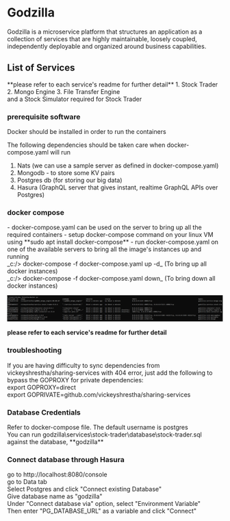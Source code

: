 <h1>Godzilla</h1>

Godzilla is a microservice platform that structures an application as a collection of services that are highly maintainable, loosely coupled, independently deployable and organized around business capabilities.


<h2>List of Services</h2>
**please refer to each service's readme for further detail**
1. Stock Trader
2. Mongo Engine
3. File Transfer Engine
<br> and a Stock Simulator required for Stock Trader

<h3>prerequisite software</h3>
Docker should be installed in order to run the containers

The following dependencies should be taken care when docker-compose.yaml will run
1. Nats (we can use a sample server as defined in docker-compose.yaml)
2. Mongodb - to store some KV pairs
3. Postgres db (for storing our big data)
4. Hasura (GraphQL server that gives instant, realtime GraphQL APIs over Postgres)

<h3>docker compose</h3>
- docker-compose.yaml can be used on the server to bring up all the required containers 
- setup docker-compose command on your linux VM using **sudo apt  install docker-compose**
- run docker-compose.yaml on one of the available servers to bring all the image's instances up and running
<br> _c:/> docker-compose -f docker-compose.yaml up -d_ (To bring up all docker instances)
<br> _c:/> docker-compose -f docker-compose.yaml down_ (To bring down all docker instances)
  
![img.png](img.png)

**please refer to each service's readme for further detail**

<h3>troubleshooting</h3>
If you are having difficulty to sync dependencies from vickeyshrestha/sharing-services with 404 error, just add the following to bypass the GOPROXY for private dependencies:
<br> export GOPROXY=direct
<br> export GOPRIVATE=github.com/vickeyshrestha/sharing-services

<h3>Database Credentials</h3>
Refer to docker-compose file. The default username is postgres
<br> You can run godzilla\services\stock-trader\database\stock-trader.sql against the database, **godzilla**

<h3>Connect database through Hasura</h3>
go to http://localhost:8080/console
<br> go to Data tab
<br> Select Postgres and click "Connect existing Database"
<br> Give database name as "godzilla"
<br> Under "Connect database via" option, select "Environment Variable"
<br> Then enter "PG_DATABASE_URL" as a variable and click "Connect"